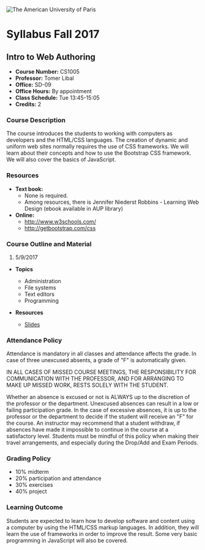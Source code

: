 ![The American University of Paris](https://upload.wikimedia.org/wikipedia/en/4/4c/American_University_of_Paris.png)
# Syllabus Fall 2017
## Intro to Web Authoring

* **Course Number:** CS1005
* **Professor:** Tomer Libal
* **Office:** SD-09
* **Office Hours:** By appointment
* **Class Schedule:** Tue 13:45-15:05
* **Credits:** 2

### Course Description
The course introduces the students to working with computers as developers and the HTML/CSS languages. The creation of dynamic and uniform web sites normally requires the use of CSS frameworks. We will learn about their concepts and how to use the Bootstrap CSS framework.
We will also cover the basics of JavaScript.


### Resources

* **Text book:**
  * None is required.
  * Among resources, there is Jennifer Niederst Robbins - Learning Web Design
  (ebook available in AUP library)
* **Online:**
  * http://www.w3schools.com/
  * http://getbootstrap.com/css

### Course Outline and Material

1. 5/9/2017

  * **Topics**

    * Administration
    * File systems
    * Text editors
    * Programming

  * **Resources**

    * [Slides](https://github.com/AUP-CS1005/slides1/blob/master/slides.pdf)

### Attendance Policy
Attendance is mandatory in all classes and attendance affects the grade. In case of three unexcused absents, a grade of "F" is automatically given.


IN ALL CASES OF MISSED COURSE MEETINGS, THE RESPONSIBILITY FOR
COMMUNICATION WITH THE PROFESSOR, AND FOR ARRANGING TO MAKE UP MISSED
WORK, RESTS SOLELY WITH THE STUDENT.

Whether an absence is excused or not is ALWAYS up to the discretion of
the professor or the department. Unexcused absences can result in a low
or failing participation grade. In the case of excessive absences, it is
up to the professor or the department to decide if the student will
receive an "F" for the course. An instructor may recommend that a
student withdraw, if absences have made it impossible to continue in the
course at a satisfactory level.
Students must be mindful of this policy when making their travel
arrangements, and especially during the Drop/Add and Exam Periods.

### Grading Policy
* 10% midterm
* 20% participation and attendance
* 30% exercises
* 40% project

### Learning Outcome
Students are expected to learn how to develop software and content using a computer by using the HTML/CSS markup languages. In addition, they will learn the use of frameworks in order to improve the result. Some very basic programming in JavaScript will also be covered.
